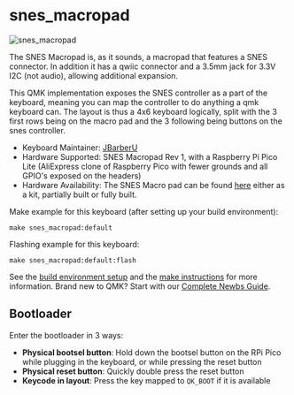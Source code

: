 # snes_macropad

![snes_macropad](https://github.com/JBarberU/dotfiles/assets/1499062/f7cd0d38-fa97-4782-8115-c67dae159b4a)

The SNES Macropad is, as it sounds, a macropad that features a SNES connector. In addition it has a qwiic connector and a 3.5mm jack for 3.3V I2C (not audio), allowing additional expansion.

This QMK implementation exposes the SNES controller as a part of the keyboard, meaning you can map the controller to do anything a qmk keyboard can. The layout is thus a 4x6 keyboard logically, split with the 3 first rows being on the macro pad and the 3 following being buttons on the snes controller.

* Keyboard Maintainer: [JBarberU](https://github.com/jbarberu)
* Hardware Supported: SNES Macropad Rev 1, with a Raspberry Pi Pico Lite (AliExpress clone of Raspberry Pico with fewer grounds and all GPIO's exposed on the headers)
* Hardware Availability: The SNES Macro pad can be found [here](https://www.tindie.com/products/jbarberu/snes-macropad/) either as a kit, partially built or fully built.

Make example for this keyboard (after setting up your build environment):

    make snes_macropad:default

Flashing example for this keyboard:

    make snes_macropad:default:flash

See the [build environment setup](https://docs.qmk.fm/#/getting_started_build_tools) and the [make instructions](https://docs.qmk.fm/#/getting_started_make_guide) for more information. Brand new to QMK? Start with our [Complete Newbs Guide](https://docs.qmk.fm/#/newbs).

## Bootloader

Enter the bootloader in 3 ways:

* **Physical bootsel button**: Hold down the bootsel button on the RPi Pico while plugging in the keyboard, or while pressing the reset button
* **Physical reset button**: Quickly double press the reset button
* **Keycode in layout**: Press the key mapped to `QK_BOOT` if it is available
